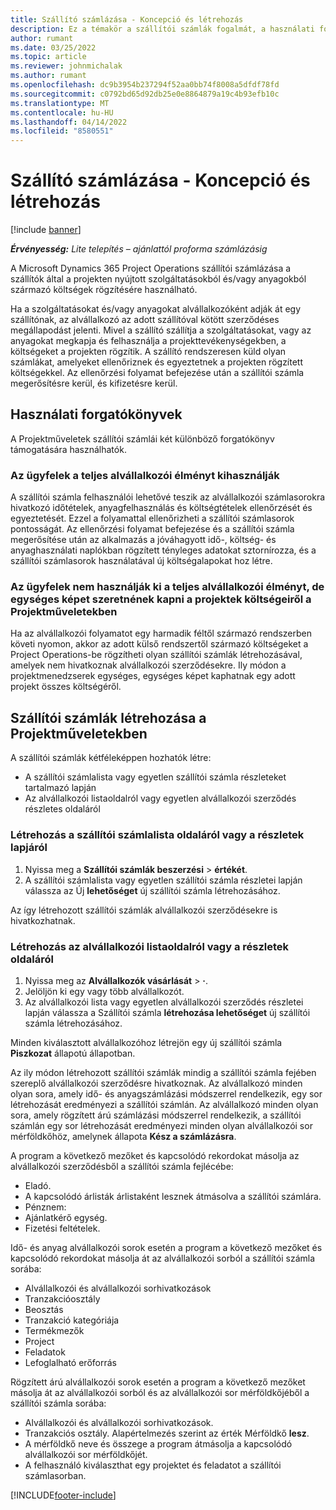 ```yaml
---
title: Szállító számlázása - Koncepció és létrehozás
description: Ez a témakör a szállítói számlák fogalmát, a használati forgatókönyveket és a szállítói számlák Microsoftban történő létrehozásának módját ismerteti Dynamics 365 Project Operations.
author: rumant
ms.date: 03/25/2022
ms.topic: article
ms.reviewer: johnmichalak
ms.author: rumant
ms.openlocfilehash: dc9b3954b237294f52aa0bb74f8008a5dfdf78fd
ms.sourcegitcommit: c0792bd65d92db25e0e8864879a19c4b93efb10c
ms.translationtype: MT
ms.contentlocale: hu-HU
ms.lasthandoff: 04/14/2022
ms.locfileid: "8580551"
---
```

# <a name="vendor-invoicing---concept-and-creation"></a>Szállító számlázása - Koncepció és létrehozás

[!include [banner](../../includes/dataverse-preview.md)]

_**Érvényesség:** Lite telepítés – ajánlattól proforma számlázásig_

A Microsoft Dynamics 365 Project Operations szállítói számlázása a szállítók által a projekten nyújtott szolgáltatásokból és/vagy anyagokból származó költségek rögzítésére használható.

Ha a szolgáltatásokat és/vagy anyagokat alvállalkozóként adják át egy szállítónak, az alvállalkozó az adott szállítóval kötött szerződéses megállapodást jelenti. Mivel a szállító szállítja a szolgáltatásokat, vagy az anyagokat megkapja és felhasználja a projekttevékenységekben, a költségeket a projekten rögzítik. A szállító rendszeresen küld olyan számlákat, amelyeket ellenőriznek és egyeztetnek a projekten rögzített költségekkel. Az ellenőrzési folyamat befejezése után a szállítói számla megerősítésre kerül, és kifizetésre kerül.

## <a name="scenarios-for-use"></a>Használati forgatókönyvek

A Projektműveletek szállítói számlái két különböző forgatókönyv támogatására használhatók.

### <a name="customers-use-the-full-subcontracting-experiences"></a>Az ügyfelek a teljes alvállalkozói élményt kihasználják

A szállítói számla felhasználói lehetővé teszik az alvállalkozói számlasorokra hivatkozó időtételek, anyagfelhasználás és költségtételek ellenőrzését és egyeztetését. Ezzel a folyamattal ellenőrizheti a szállítói számlasorok pontosságát. Az ellenőrzési folyamat befejezése és a szállítói számla megerősítése után az alkalmazás a jóváhagyott idő-, költség- és anyaghasználati naplókban rögzített tényleges adatokat sztornírozza, és a szállítói számlasorok használatával új költségalapokat hoz létre.

### <a name="customers-dont-use-the-full-subcontracting-experiences-but-want-to-have-a-unified-view-of-costs-on-projects-in-project-operations"></a>Az ügyfelek nem használják ki a teljes alvállalkozói élményt, de egységes képet szeretnének kapni a projektek költségeiről a Projektműveletekben

Ha az alvállalkozói folyamatot egy harmadik féltől származó rendszerben követi nyomon, akkor az adott külső rendszertől származó költségeket a Project Operations-be rögzítheti olyan szállítói számlák létrehozásával, amelyek nem hivatkoznak alvállalkozói szerződésekre. Ily módon a projektmenedzserek egységes, egységes képet kaphatnak egy adott projekt összes költségéről.

## <a name="creation-of-vendor-invoices-in-project-operations"></a>Szállítói számlák létrehozása a Projektműveletekben

A szállítói számlák kétféleképpen hozhatók létre:

- A szállítói számlalista vagy egyetlen szállítói számla részleteket tartalmazó lapján
- Az alvállalkozói listaoldalról vagy egyetlen alvállalkozói szerződés részletes oldaláról

### <a name="creation-from-the-vendor-invoice-list-page-or-details-page"></a>Létrehozás a szállítói számlalista oldaláról vagy a részletek lapjáról

1. Nyissa meg a **Szállítói számlák beszerzési** \> **értékét**.
2. A szállítói számlalista vagy egyetlen szállítói számla részletei lapján válassza az Új **lehetőséget** új szállítói számla létrehozásához.

Az így létrehozott szállítói számlák alvállalkozói szerződésekre is hivatkozhatnak.

### <a name="creation-from-the-subcontract-list-page-or-details-page"></a>Létrehozás az alvállalkozói listaoldalról vagy a részletek oldaláról

1. Nyissa meg az **Alvállalkozók vásárlását** \> **·**.
2. Jelöljön ki egy vagy több alvállalkozót.
3. Az alvállalkozói lista vagy egyetlen alvállalkozói szerződés részletei lapján válassza a Szállítói számla **létrehozása lehetőséget** új szállítói számla létrehozásához.

Minden kiválasztott alvállalkozóhoz létrejön egy új szállítói számla **Piszkozat** állapotú állapotban.

Az ily módon létrehozott szállítói számlák mindig a szállítói számla fejében szereplő alvállalkozói szerződésre hivatkoznak. Az alvállalkozó minden olyan sora, amely idő- és anyagszámlázási módszerrel rendelkezik, egy sor létrehozását eredményezi a szállítói számlán. Az alvállalkozó minden olyan sora, amely rögzített árú számlázási módszerrel rendelkezik, a szállítói számlán egy sor létrehozását eredményezi minden olyan alvállalkozói sor mérföldkőhöz, amelynek állapota **Kész a számlázásra**.

A program a következő mezőket és kapcsolódó rekordokat másolja az alvállalkozói szerződésből a szállítói számla fejlécébe:

- Eladó.
- A kapcsolódó árlisták árlistaként lesznek átmásolva a szállítói számlára.
- Pénznem:
- Ajánlatkérő egység.
- Fizetési feltételek.

Idő- és anyag alvállalkozói sorok esetén a program a következő mezőket és kapcsolódó rekordokat másolja át az alvállalkozói sorból a szállítói számla sorába:

- Alvállalkozói és alvállalkozói sorhivatkozások
- Tranzakcióosztály
- Beosztás
- Tranzakció kategóriája
- Termékmezők
- Project
- Feladatok
- Lefoglalható erőforrás

Rögzített árú alvállalkozói sorok esetén a program a következő mezőket másolja át az alvállalkozói sorból és az alvállalkozói sor mérföldkőjéből a szállítói számla sorába:

- Alvállalkozói és alvállalkozói sorhivatkozások.
- Tranzakciós osztály. Alapértelmezés szerint az érték Mérföldkő **lesz**.
- A mérföldkő neve és összege a program átmásolja a kapcsolódó alvállalkozói sor mérföldkőjét.
- A felhasználó kiválaszthat egy projektet és feladatot a szállítói számlasorban.

[!INCLUDE[footer-include](../../includes/footer-banner.md)]
